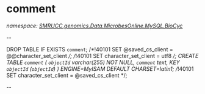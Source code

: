 ﻿# comment
_namespace: [SMRUCC.genomics.Data.MicrobesOnline.MySQL.BioCyc](./index.md)_

--
 
 DROP TABLE IF EXISTS `comment`;
 /*!40101 SET @saved_cs_client = @@character_set_client */;
 /*!40101 SET character_set_client = utf8 */;
 CREATE TABLE `comment` (
 `objectId` varchar(255) NOT NULL,
 `comment` text,
 KEY `objectId` (`objectId`)
 ) ENGINE=MyISAM DEFAULT CHARSET=latin1;
 /*!40101 SET character_set_client = @saved_cs_client */;
 
 --




